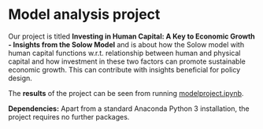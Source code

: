 # Model analysis project

Our project is titled **Investing in Human Capital: A Key to Economic Growth - Insights from the Solow Model** and is about how the Solow model with human capital functions w.r.t. relationship between human and physical capital and how investment in these two factors can promote sustainable economic growth. This can contribute with insights beneficial for policy design.

The **results** of the project can be seen from running [modelproject.ipynb](modelproject.ipynb).

**Dependencies:** Apart from a standard Anaconda Python 3 installation, the project requires no further packages.

